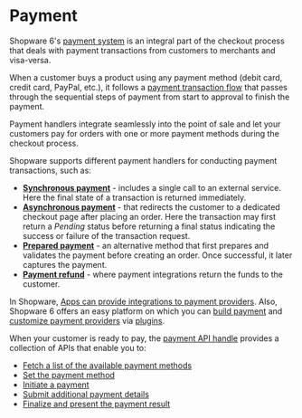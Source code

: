 # Payment

Shopware 6's [payment system](https://developer.shopware.com/docs/concepts/commerce/checkout-concept/payments) is an integral part of the checkout process that deals with payment transactions from customers to merchants and visa-versa.

When a customer buys a product using any payment method (debit card, credit card, PayPal, etc.), it follows a [payment transaction flow](https://developer.shopware.com/docs/concepts/commerce/checkout-concept/payments#payment-flow) that passes through the sequential steps of payment from start to approval to finish the payment.

Payment handlers integrate seamlessly into the point of sale and let your customers pay for orders with one or more payment methods during the checkout process.

Shopware supports different payment handlers for conducting payment transactions, such as:

 * [**Synchronous payment**](https://developer.shopware.com/docs/guides/plugins/apps/payment#synchronous-payments) - includes a single call to an external service. Here the final state of a transaction is returned immediately.
 * [**Asynchronous payment**](https://developer.shopware.com/docs/guides/plugins/apps/payment#asynchronous-payments) - that redirects the customer to a dedicated checkout page after placing an order. Here the transaction may first return a *Pending* status before returning a final status indicating the success or failure of the transaction request.
 * [**Prepared payment**](https://developer.shopware.com/docs/guides/plugins/apps/payment#prepared-payments) - an alternative method that first prepares and validates the payment before creating an order. Once successful, it later captures the payment.
 * [**Payment refund**](https://developer.shopware.com/docs/guides/plugins/apps/payment#refund) - where payment integrations return the funds to the customer.

In Shopware, [Apps can provide integrations to payment providers](https://developer.shopware.com/docs/concepts/extensions/apps-concept#integrate-payment-providers). Also, Shopware 6 offers an easy platform on which you can [build payment](https://developer.shopware.com/docs/guides/plugins/plugins/checkout/payment/add-payment-plugin) and [customize payment providers](https://developer.shopware.com/docs/guides/plugins/plugins/checkout/payment/customize-payment-provider) via [plugins](https://developer.shopware.com/docs/guides/plugins/plugins/checkout/payment).

When your customer is ready to pay, the [payment API handle](https://shopware.stoplight.io/docs/store-api/8218801e50fe5-handling-the-payment) provides a collection of APIs that enable you to:

* [Fetch a list of the available payment methods](https://shopware.stoplight.io/docs/store-api/7d24156ae6242-loads-all-available-payment-methods)
* [Set the payment method](https://shopware.stoplight.io/docs/store-api/8218801e50fe5-handling-the-payment#set-the-payment-method)
* [Initiate a payment](https://shopware.stoplight.io/docs/store-api/8218801e50fe5-handling-the-payment#initiate-the-payment)
* [Submit additional payment details](https://shopware.stoplight.io/docs/store-api/8218801e50fe5-handling-the-payment#transmit-additional-payment-details)
* [Finalize and present the payment result](https://developer.shopware.com/docs/resources/references/app-reference/payment-reference)
